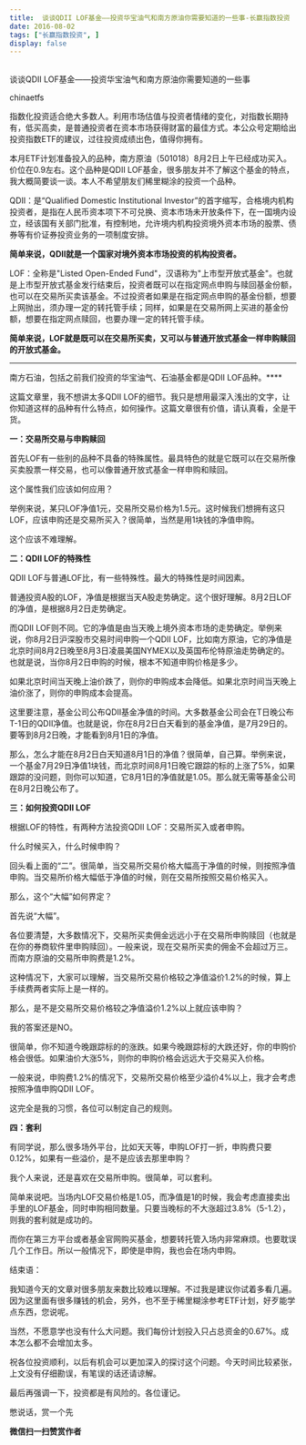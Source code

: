```yaml
---
title:  谈谈QDII LOF基金——投资华宝油气和南方原油你需要知道的一些事-长赢指数投资
date: 2016-08-02
tags: ["长赢指数投资", ]
display: false
---
```



## 



谈谈QDII LOF基金——投资华宝油气和南方原油你需要知道的一些事




chinaetfs




指数化投资适合绝大多数人。利用市场估值与投资者情绪的变化，对指数长期持有，低买高卖，是普通投资者在资本市场获得财富的最佳方式。本公众号定期给出投资指数ETF的建议，过往投资成绩出色，值得你拥有。


本月ETF计划准备投入的品种，南方原油（501018）8月2日上午已经成功买入。价位在0.9左右。这个品种是QDII LOF基金，很多朋友并不了解这个基金的特点，我大概简要谈一谈。本人不希望朋友们稀里糊涂的投资一个品种。





QDII：是“Qualified Domestic Institutional Investor”的首字缩写，合格境内机构投资者，是指在人民币资本项下不可兑换、资本市场未开放条件下，在一国境内设立，经该国有关部门批准，有控制地，允许境内机构投资境外资本市场的股票、债券等有价证券投资业务的一项制度安排。



**简单来说，QDII就是一个国家对境外资本市场投资的机构投资者。**



LOF：全称是"Listed Open-Ended Fund"，汉语称为"上市型开放式基金"。也就是上市型开放式基金发行结束后，投资者既可以在指定网点申购与赎回基金份额，也可以在交易所买卖该基金。不过投资者如果是在指定网点申购的基金份额，想要上网抛出，须办理一定的转托管手续；同样，如果是在交易所网上买进的基金份额，想要在指定网点赎回，也要办理一定的转托管手续。



**简单来说，LOF就是既可以在交易所买卖，又可以与普通开放式基金一样申购赎回的开放式基金。**

****

南方石油，包括之前我们投资的华宝油气、石油基金都是QDII LOF品种。****







这篇文章里，我不想讲太多QDII LOF的细节。我只是想用最深入浅出的文字，让你知道这样的品种有什么特点，如何操作。这篇文章很有价值，请认真看，全是干货。



**一：交易所交易与申购赎回**



首先LOF有一些别的品种不具备的特殊属性。最具特色的就是它既可以在交易所像买卖股票一样交易，也可以像普通开放式基金一样申购和赎回。



这个属性我们应该如何应用？



举例来说，某只LOF净值1元，交易所交易价格为1.5元。这时候我们想拥有这只LOF，应该申购还是交易所买入？很简单，当然是用1块钱的净值申购。



这个应该不难理解。





**二：QDII LOF的特殊性**



QDII LOF与普通LOF比，有一些特殊性。最大的特殊性是时间因素。



普通投资A股的LOF，净值是根据当天A股走势确定。这个很好理解。8月2日LOF的净值，是根据8月2日走势确定。



而QDII LOF则不同。它的净值是由当天晚上境外资本市场的走势确定。举例来说，你8月2日沪深股市交易时间申购一个QDII LOF，比如南方原油，它的净值是北京时间8月2日晚至8月3日凌晨美国NYMEX以及英国布伦特原油走势确定的。也就是说，当你8月2日申购的时候，根本不知道申购价格是多少。



如果北京时间当天晚上油价跌了，则你的申购成本会降低。如果北京时间当天晚上油价涨了，则你的申购成本会提高。



这里要注意，基金公司公布QDII基金净值的时间。大多数基金公司会在T日晚公布T-1日的QDII净值。也就是说，你在8月2日白天看到的基金净值，是7月29日的。要等到8月2日晚，才能看到8月1日的净值。



那么，怎么才能在8月2日白天知道8月1日的净值？很简单，自己算。举例来说，一个基金7月29日净值1块钱，而北京时间8月1日晚它跟踪的标的上涨了5%，如果跟踪的没问题，则你可以知道，它8月1日的净值就是1.05。那么就无需等基金公司在8月2日晚公布了。





**三：如何投资QDII LOF**



根据LOF的特性，有两种方法投资QDII LOF：交易所买入或者申购。



什么时候买入，什么时候申购？



回头看上面的“二”。很简单，当交易所交易价格大幅高于净值的时候，则按照净值申购。当交易所价格大幅低于净值的时候，则在交易所按照交易价格买入。



那么，这个“大幅”如何界定？



首先说“大幅”。



各位要清楚，大多数情况下，交易所买卖佣金远远小于在交易所申购赎回（也就是在你的券商软件里申购赎回）。一般来说，现在交易所买卖的佣金不会超过万三。而南方原油的交易所申购费是1.2%。



这种情况下，大家可以理解，当交易所交易价格较之净值溢价1.2%的时候，算上手续费两者实际上是一样的。



那么，是不是交易所交易价格较之净值溢价1.2%以上就应该申购？



我的答案还是NO。



很简单，你不知道今晚跟踪标的的涨跌。如果今晚跟踪标的大跌还好，你的申购价格会很低。如果油价大涨5%，则你的申购价格会远远大于交易买入价格。



一般来说，申购费1.2%的情况下，交易所交易价格至少溢价4%以上，我才会考虑按照净值申购QDII LOF。



这完全是我的习惯，各位可以制定自己的规则。





**四：套利**



有同学说，那么很多场外平台，比如天天等，申购LOF打一折，申购费只要0.12%，如果有一些溢价，是不是应该去那里申购？



我个人来说，还是喜欢在交易所申购。很简单，可以套利。



简单来说吧。当场内LOF交易价格是1.05，而净值是1的时候，我会考虑直接卖出手里的LOF基金，同时申购相同数量。只要当晚标的不大涨超过3.8%（5-1.2），则我的套利就是成功的。



而你在第三方平台或者基金官网购买基金，想要转托管入场内非常麻烦。也要耽误几个工作日。所以一般情况下，即使是申购，我也会在场内申购。





结束语：



我知道今天的文章对很多朋友来数比较难以理解。不过我是建议你试着多看几遍。因为这里面有很多赚钱的机会，另外，也不至于稀里糊涂参考ETF计划，好歹能学点东西，您说呢。



当然，不愿意学也没有什么大问题。我们每份计划投入只占总资金的0.67%。成本怎么都不会增加太多。



祝各位投资顺利，以后有机会可以更加深入的探讨这个问题。今天时间比较紧张，上文没有仔细勘误，有笔误的话还请谅解。



最后再强调一下，投资都是有风险的。各位谨记。



憋说话，赏一个先


**微信扫一扫赞赏作者**